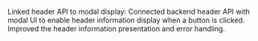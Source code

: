 Linked header API to modal display: Connected backend header API with modal UI to enable header information display when a button is clicked. Improved the header information presentation and error handling.
